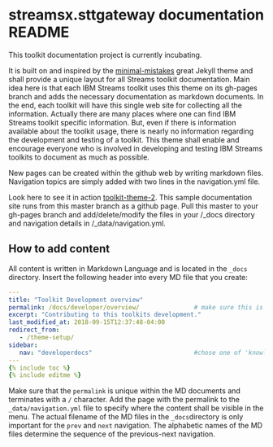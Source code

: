 # streamsx.sttgateway documentation README


This toolkit documentation project is currently incubating.

It is built on and inspired by the [minimal-mistakes](https://github.com/mmistakes/minimal-mistakes) great Jekyll theme and shall provide a unique layout for all Streams toolkit documentation.
Main idea here is that each IBM Streams toolkit uses this theme on its gh-pages branch and adds the necessary documentation as markdown documents. 
In the end, each toolkit will have this single web site for collecting all the information. Actually there are many places where one can find IBM Streams toolkit specific information. But, even if there is information available about the toolkit usage, there is nearly no information regarding the development and testing of a toolkit.
This theme shall enable and encourage everyone who is involved in developing and testing IBM Streams toolkits to document as much as possible.

New pages can be created within the github web by writing markdown files. Navigation topics are simply added with two lines in the navigation.yml file.

Look here to see it in action [toolkit-theme-2](https://rnostream.github.io/toolkit-theme-2/). This sample documentation site runs from this master branch as a github page.
Pull this master to your gh-pages branch and add/delete/modify the files in your /_docs directory and navigation details in /_data/navigation.yml.

## How to add content

All content is written in Markdown Language and is located in the `_docs` directory. Insert the following header into every MD file that you create:

```yml
---
title: "Toolkit Development overview"
permalink: /docs/developer/overview/               # make sure this is the same as 'url' in _data/navigation.yml
excerpt: "Contributing to this toolkits development."
last_modified_at: 2018-09-15T12:37:48-04:00
redirect_from:
   - /theme-setup/
sidebar:
   nav: "developerdocs"                            #chose one of 'knowledgedocs', 'userdocs' or 'developerdocs' from navigation.yml
---
{% include toc %}
{% include editme %}
```

Make sure that the `permalink` is unique within the MD documents and terminates with a `/` character. 
Add the page with the permalink to the `_data/navigation.yml` file to specify where the content shall be visible in the menu.
The actual filename of the MD files in the `_docs`directory is only important for the `prev` and `next` navigation. 
The alphabetic names of the MD files determine the sequence of the previous-next navigation.

